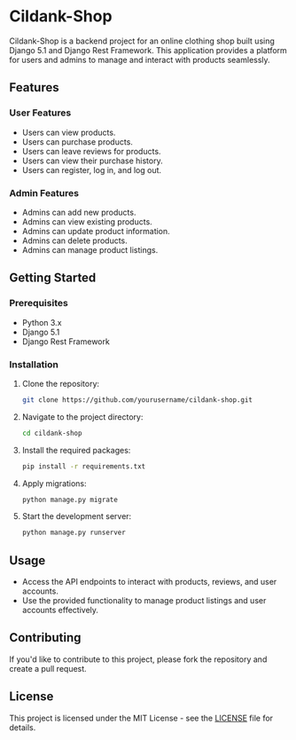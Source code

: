 
# Cildank-Shop

Cildank-Shop is a backend project for an online clothing shop built using Django 5.1 and Django Rest Framework. This application provides a platform for users and admins to manage and interact with products seamlessly.

## Features

### User Features

- Users can view products.
- Users can purchase products.
- Users can leave reviews for products.
- Users can view their purchase history.
- Users can register, log in, and log out.

### Admin Features

- Admins can add new products.
- Admins can view existing products.
- Admins can update product information.
- Admins can delete products.
- Admins can manage product listings.

## Getting Started

### Prerequisites

- Python 3.x
- Django 5.1
- Django Rest Framework

### Installation

1. Clone the repository:
   ```bash
   git clone https://github.com/yourusername/cildank-shop.git
   ```

2. Navigate to the project directory:
   ```bash
   cd cildank-shop
   ```

3. Install the required packages:
   ```bash
   pip install -r requirements.txt
   ```

4. Apply migrations:
   ```bash
   python manage.py migrate
   ```

5. Start the development server:
   ```bash
   python manage.py runserver
   ```

## Usage

- Access the API endpoints to interact with products, reviews, and user accounts.
- Use the provided functionality to manage product listings and user accounts effectively.

## Contributing

If you'd like to contribute to this project, please fork the repository and create a pull request.

## License

This project is licensed under the MIT License - see the [LICENSE](LICENSE) file for details.
